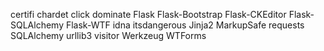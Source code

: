 certifi
chardet
click
dominate
Flask
Flask-Bootstrap
Flask-CKEditor
Flask-SQLAlchemy
Flask-WTF
idna
itsdangerous
Jinja2
MarkupSafe
requests
SQLAlchemy
urllib3
visitor
Werkzeug
WTForms
